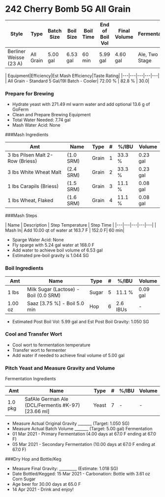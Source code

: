 # 242 Cherry Bomb 5G All Grain

| Style | Type | Batch Size | Boil Size | Boil Time | End of Boil Vol | Final Volume | Fermentation|
|---|---|---|---|---|---|---|---|
| Berliner Weisse (23 A)| All Grain | 5.00 gal| 6.53 gal | 60 min | 5.99 gal | 4.60 gal |Ale, Two Stage| 

| Equipment|Efficiency|Est Mash Efficiency|Taste Rating| 
|---|---|---|---|---|
| All Grain - Standard 5 Gal/19l Batch - Cooler| 72.00 % | 82.8 % | 30.0|

### Prepare for Brewing
* Hydrate yeast with 271.49 ml warm water and add optional 13.6 g of GoFerm
* Clean and Prepare Brewing Equipment
* Total Water Needed: 7.74 gal
* Mash Water Acid: None


###Mash Ingredients

| Amt | Name | Type | # | %/IBU |Volume|
|---|---|---|---|---|---|
| 3 lbs Pilsen Malt 2-Row (Briess) | (1.0 SRM) | Grain | 1 | 33.3 % | 0.23 gal |
| 3 lbs White Wheat Malt | (2.4 SRM) | Grain | 2 | 33.3 % |0.23 gal|
|1 lbs Carapils (Briess) | (1.5 SRM)| Grain |3 |11.1 % |0.08 gal |
|1 lbs Wheat, Flaked |(1.6 SRM)| Grain| 4 |11.1 % |0.08 gal|

###Mash Steps

| Name | Description | Step Temperature | Step Time |
|---|---|---|---|---|
| Mash In|  Add 10.00 qt of water at 163.7 F | 152.0 F|  60 min| 

* Sparge Water Acid: None
* Fly sparge with 5.24 gal water at 168.0 F
* Add water to achieve boil volume of 6.53 gal
* Estimated pre-boil gravity is 1.044 SG


### Boil Ingredients

| Amt|  Name | Type | # | %/IBU | Volume| 
|---|---|---|---|---|---|
| 1 lbs | Milk Sugar (Lactose) - Boil (0.0 SRM) | Sugar | 5 | 11.1 % | 0.09 gal| 
| 1.00 oz | Saaz [3.75 %] - Boil 5.0 min|  Hop|  6 | 2.6 IBUs|  -| 

* Estimated Post Boil Vol: 5.99 gal and Est Post Boil Gravity: 1.050 SG


### Cool and Transfer Wort
* Cool wort to fermentation temperature
* Transfer wort to fermenter
* Add water if needed to achieve final volume of 5.00 gal

### Pitch Yeast and Measure Gravity and Volume
Fermentation Ingredients

| Amt | Name | Type | # | %/IBU | Volume |
|---|---|---|---|---|---|
| 1.0 pkg | SafAle German Ale (DCL/Fermentis #K-97) [23.66 ml] | Yeast | 7 | - | - |

* Measure Actual Original Gravity _______ (Target: 1.050 SG)
* Measure Actual Batch Volume _______ (Target: 5.00 gal)
Fermentation
* 01 Mar 2021 - Primary Fermentation (4.00 days at 67.0 F ending at 67.0 F)
* 05 Mar 2021 - Secondary Fermentation (10.00 days at 67.0 F ending at 67.0 F)
 
###Dry Hop and Bottle/Keg
* Measure Final Gravity: _________ (Estimate: 1.018 SG)
* Date Bottled/Kegged: 15 Mar 2021 - Carbonation: Bottle with 3.61 oz Corn Sugar
* Age beer for 30.00 days at 65.0 F
* 14 Apr 2021 - Drink and enjoy!